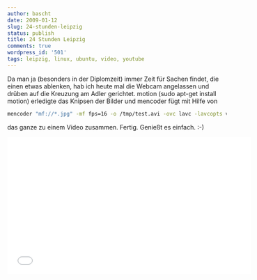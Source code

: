 ```yaml
---
author: bascht
date: 2009-01-12
slug: 24-stunden-leipzig
status: publish
title: 24 Stunden Leipzig
comments: true
wordpress_id: '501'
tags: leipzig, linux, ubuntu, video, youtube
---
```


Da man ja (besonders in der Diplomzeit) immer Zeit für Sachen
findet, die einen etwas ablenken, hab ich heute mal die Webcam
angelassen und drüben auf die Kreuzung am Adler gerichtet. motion
(sudo apt-get install motion) erledigte das Knipsen der Bilder und
mencoder fügt mit Hilfe von

```bash
mencoder "mf://*.jpg" -mf fps=16 -o /tmp/test.avi -ovc lavc -lavcopts vcodec=msmpeg4v2:vbitrate=800
```

das ganze zu einem Video zusammen. Fertig. Genießt es einfach. :-)

<iframe width="560" height="315" src="//www.youtube.com/embed/uTDK0wfmwaE?list=UUrla4yBG2pr9gWG9z7Kp43Q" frameborder="0" allowfullscreen></iframe>



